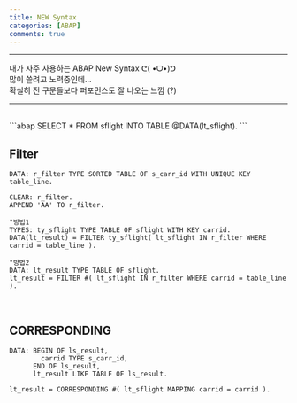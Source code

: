 ```yaml
---
title: NEW Syntax
categories: [ABAP]
comments: true
---
```


---

<p>
내가 자주 사용하는 ABAP New Syntax ᕦ( •ᗜ•)ᕤ <br>
많이 쓸려고 노력중인데... <br>
확실히 전 구문들보다 퍼포먼스도 잘 나오는 느낌 (?)<br>
</p>

---

<br>
```abap
SELECT *
  FROM sflight
  INTO TABLE @DATA(lt_sflight).
```
<br>

## Filter <br>

```abap
DATA: r_filter TYPE SORTED TABLE OF s_carr_id WITH UNIQUE KEY table_line.

CLEAR: r_filter.
APPEND 'AA' TO r_filter.

"방법1
TYPES: ty_sflight TYPE TABLE OF sflight WITH KEY carrid.
DATA(lt_result) = FILTER ty_sflight( lt_sflight IN r_filter WHERE carrid = table_line ).

"방법2
DATA: lt_result TYPE TABLE OF sflight.
lt_result = FILTER #( lt_sflight IN r_filter WHERE carrid = table_line ).
```

<br>

## CORRESPONDING <br>

```abap
DATA: BEGIN OF ls_result,
        carrid TYPE s_carr_id,
      END OF ls_result,
      lt_result LIKE TABLE OF ls_result.

lt_result = CORRESPONDING #( lt_sflight MAPPING carrid = carrid ).
```
